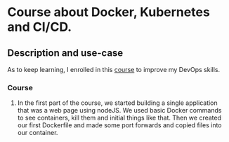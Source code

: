 # Course about Docker, Kubernetes and CI/CD.

## Description and use-case

As to keep learning, I enrolled in this [course](https://www.udemy.com/course/docker-and-kubernetes-the-complete-guide/) to improve my DevOps skills.


### Course

1. In the first part of the course, we started building a single application that was a web page using nodeJS. We used basic Docker commands to see containers, kill them and initial things like that. Then we created our first Dockerfile and made some port forwards and copied files into our container.